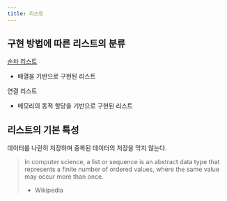 ```yaml
---
title: 리스트
---
```


## 구현 방법에 따른 리스트의 분류

[순차 리스트](array-based)

- 배열을 기반으로 구현된 리스트

연결 리스트

- 메모리의 동적 할당을 기반으로 구현된 리스트

## 리스트의 기본 특성

데이터를 나란히 저장하며 중복된 데이터의 저장을 막지 않는다. 

> In computer science, a list or sequence is an abstract data type that represents a finite number of ordered values, where the same value may occur more than once.
> - Wikipedia
